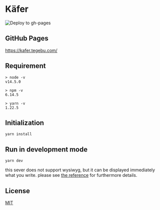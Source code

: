 # Käfer

![Deploy to gh-pages](https://github.com/tegebu/kafer/workflows/Deploy%20to%20gh-pages/badge.svg)

## GitHub Pages

<https://kafer.tegebu.com/>

## Requirement

```
> node -v       
v14.5.0

> npm -v        
6.14.5

> yarn -v     
1.22.5
```

## Initialization

```
yarn install
```

## Run in development mode

```
yarn dev
``` 

this sever does not support wysiwyg, but it can be displayed immediately what you write.
please see [the reference](https://honkit.netlify.app) for furthermore details. 

## License

[MIT](LICENSE)
